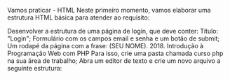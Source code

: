 Vamos praticar - HTML
Neste primeiro momento, vamos elaborar uma estrutura HTML básica para atender ao requisito:

Desenvolver a estrutura de uma página de login, que deve conter:
Título: "Login";
Formulário com os campos email e senha e um botão de submit;
Um rodapé da página com a frase: (SEU NOME). 2018. Introdução à Programação Web com PHP
Para isso, crie uma pasta chamada curso php na sua área de trabalho; Abra um editor de texto e crie um novo arquivo a seguinte estrutura:
